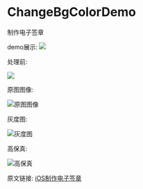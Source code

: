 # ChangeBgColorDemo
制作电子签章

demo展示:
![](http://upload-images.jianshu.io/upload_images/1893416-c2a4bd0da301b806.png?imageMogr2/auto-orient/strip%7CimageView2/2/w/1240)

处理前:

![](http://upload-images.jianshu.io/upload_images/1893416-207a3d2599590cea.png?imageMogr2/auto-orient/strip%7CimageView2/2/w/1240)

原图图像:

![原图图像](http://upload-images.jianshu.io/upload_images/1893416-b66dea0ad03274d6.png?imageMogr2/auto-orient/strip%7CimageView2/2/w/1240)

灰度图:

![灰度图](http://upload-images.jianshu.io/upload_images/1893416-9d562934957373b1.png?imageMogr2/auto-orient/strip%7CimageView2/2/w/1240)

高保真:

![高保真](http://upload-images.jianshu.io/upload_images/1893416-2ed17a648b9b1d31.png?imageMogr2/auto-orient/strip%7CimageView2/2/w/1240)

原文链接:
[iOS制作电子签章](http://www.jianshu.com/p/8a951ceec54f)

